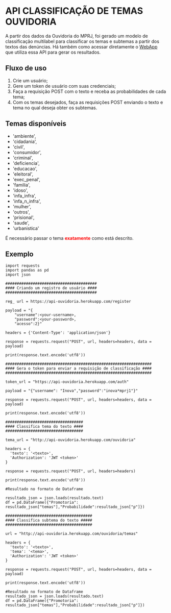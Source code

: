 # API CLASSIFICAÇÃO DE TEMAS OUVIDORIA

A partir dos dados da Ouvidoria do MPRJ, foi gerado um modelo de classificação multilabel para classificar os temas e subtemas a partir dos textos das denúncias. Há também como acessar diretamente o [WebApp](https://app-ouvidoria-subtemas.herokuapp.com/) que utiliza essa API para gerar os resultados.


## Fluxo de uso

1. Crie um usuário;
2. Gere um token de usuário com suas credenciais;
3. Faça a requisição POST com o texto e receba as probabilidades de cada tema;
4. Com os temas desejados, faça as requisições POST enviando o texto e tema no qual deseja obter os subtemas.

## Temas disponíveis

* 'ambiente',
* 'cidadania',
* 'civil',
* 'consumidor',
* 'criminal',
* 'deficiencia',
* 'educacao',
* 'eleitoral',
* 'exec_penal',
* 'familia',
* 'idoso',
* 'infa_infra',
* 'infa_n_infra',
* 'mulher',
* 'outros',   
* 'prisional',     
* 'saude',
* 'urbanistica'

É necessário passar o tema <span style="color:red">**exatamente**</span> como está descrito.


## Exemplo

```
import requests
import pandas as pd
import json

```

```
########################################
#### Criando um registro de usuário ####
########################################

reg_ url = https://api-ouvidoria.herokuapp.com/register

payload = "{
    "username":<your-username>,
    "password":<your-password>,
    "acesso":2}"

headers = {'Content-Type': 'application/json'}

response = requests.request("POST", url, headers=headers, data = payload)

print(response.text.encode('utf8'))

```

```
################################################################
#### Gera o token para enviar a requisição de classificação ####
################################################################

token_url = "https://api-ouvidoria.herokuapp.com/auth"

payload = "{"username": "Inova","password":"inova*mprj1"}"

response = requests.request("POST", url, headers=headers, data = payload)

print(response.text.encode('utf8'))

```

```
##################################
#### Classifica tema do texto ####
##################################

tema_url = "http://api-ouvidoria.herokuapp.com/ouvidoria"

headers = {
  'texto': '<texto>',
  'Authorization': 'JWT <token>'
}

response = requests.request("POST", url, headers=headers)

print(response.text.encode('utf8'))

#Resultado no formato de Dataframe

resultado_json = json.loads(resultado.text)
df = pd.DataFrame({"Promotoria": resultado_json["temas"],"Probabilidade":resultado_json["p"]})

```

```
######################################
#### Classifica subtema do texto #####
######################################

url = "http://api-ouvidoria.herokuapp.com/ouvidoria/temas"

headers = {
  'texto': '<texto>',
  'tema': '<tema>',
  'Authorization': 'JWT <token>'
}

response = requests.request("POST", url, headers=headers, data = payload)

print(response.text.encode('utf8'))

#Resultado no formato de Dataframe
resultado_json = json.loads(resultado.text)
df = pd.DataFrame({"Promotoria": resultado_json["temas"],"Probabilidade":resultado_json["p"]})
```



